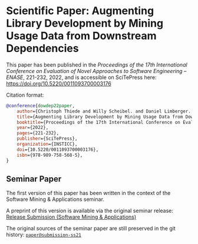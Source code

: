 # Scientific Paper: Augmenting Library Development by Mining Usage Data from Downstream Dependencies

This paper has been published in the *Proceedings of the 17th International Conference on Evaluation of Novel Approaches to Software Engineering – ENASE*, 221-232, 2022, and is accessible on SciTePress here: <https://doi.org/10.5220/0011093700003176>

Citation format:

```bib
@conference{dowdep22paper,
	author={Christoph Thiede and Willy Scheibel. and Daniel Limberger. and Jürgen Döllner.},
	title={Augmenting Library Development by Mining Usage Data from Downstream Dependencies},
	booktitle={Proceedings of the 17th International Conference on Evaluation of Novel Approaches to Software Engineering - ENASE,},
	year={2022},
	pages={221-232},
	publisher={SciTePress},
	organization={INSTICC},
	doi={10.5220/0011093700003176},
	isbn={978-989-758-568-5},
}
```

## Seminar Paper

The first version of this paper has been written in the context of the Software Mining & Applications seminar.

A preprint of this version is available via the original seminar release: [Release Submission (Software Mining & Applications)](https://github.com/LinqLover/downstream-repository-mining/releases/tag/submission-ss21#:~:text=paper.pdf)

The original sources of the seminar paper are still preserved in the git history: [`paper@submission-ss21`](https://github.com/LinqLover/downstream-repository-mining/tree/submission-ss21/docs/paper)
